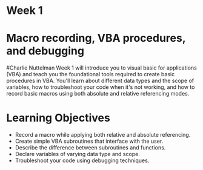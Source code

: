 # Week 1

# Macro recording, VBA procedures, and debugging

#Charlie Nuttelman
Week 1 will introduce you to visual basic for applications (VBA) and teach you the foundational tools required to create basic procedures in VBA. You'll learn about different data types and the scope of variables, how to troubleshoot your code when it's not working, and how to record basic macros using both absolute and relative referencing modes.


# Learning Objectives
* Record a macro while applying both relative and absolute referencing.
* Create simple VBA subroutines that interface with the user.
* Describe the difference between subroutines and functions.
* Declare variables of varying data type and scope.
* Troubleshoot your code using debugging techniques.
